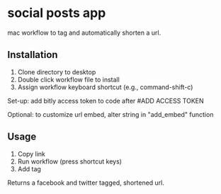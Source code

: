 # social posts app 

mac workflow to tag and automatically shorten a url.

## Installation

1. Clone directory to desktop
2. Double click workflow file to install
3. Assign workflow keyboard shortcut (e.g., command-shift-c)

Set-up: 
add bitly access token to code
    after #ADD ACCESS TOKEN

Optional: 
to customize url embed, alter string in "add_embed" function

## Usage

1. Copy link 
2. Run workflow (press shortcut keys)
3. Add tag

Returns a facebook and twitter tagged, shortened url.

